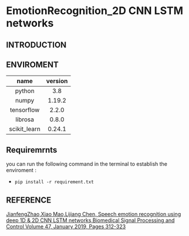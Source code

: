 # EmotionRecognition_2D CNN LSTM networks

## INTRODUCTION
## ENVIROMENT
name|version
:---:|:---:
python|3.8
numpy|1.19.2
tensorflow|2.2.0
librosa|0.8.0
scikit_learn|0.24.1

## Requiremrnts
you can run the following command in the terminal to establish the enviroment : 
* `pip install -r requirement.txt`

## REFERENCE
  [JianfengZhao,Xiao Mao,Lijiang Chen, Speech emotion recognition using deep 1D & 2D CNN LSTM networks,Biomedical Signal Processing and Control
Volume 47, January 2019, Pages 312-323][paper]

[paper]: https://www.sciencedirect.com/science/article/abs/pii/S1746809418302337
